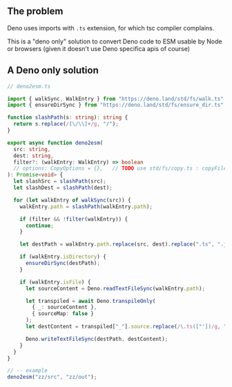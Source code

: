 ## The problem

Deno uses imports with `.ts` extension, for which tsc compiler complains.

This is a "deno only" solution to convert Deno code to ESM usable by Node or browsers (given it doesn't use Deno specifica apis of course)

## A Deno only solution

```ts
// deno2esm.ts

import { walkSync, WalkEntry } from "https://deno.land/std/fs/walk.ts";
import { ensureDirSync } from "https://deno.land/std/fs/ensure_dir.ts";

function slashPath(s: string): string {
  return s.replace(/[\/\\]+/g, "/");
}

export async function deno2esm(
  src: string,
  dest: string,
  filter?: (walkEntry: WalkEntry) => boolean
  // options: CopyOptions = {},   // TODO use std/fs/copy.ts : copyFileSync instead of plain Deno.copyFileSync
): Promise<void> {
  let slashSrc = slashPath(src);
  let slashDest = slashPath(dest);

  for (let walkEntry of walkSync(src)) {
    walkEntry.path = slashPath(walkEntry.path);

    if (filter && !filter(walkEntry)) {
      continue;
    }

    let destPath = walkEntry.path.replace(src, dest).replace(".ts", ".js");

    if (walkEntry.isDirectory) {
      ensureDirSync(destPath);
    }

    if (walkEntry.isFile) {
      let sourceContent = Deno.readTextFileSync(walkEntry.path);

      let transpiled = await Deno.transpileOnly(
        { _: sourceContent },
        { sourceMap: false }
      );
      let destContent = transpiled["_"].source.replace(/\.ts(["'])/g, ".js$1");

      Deno.writeTextFileSync(destPath, destContent);
    }
  }
}

// -- example
deno2esm("zz/src", "zz/out");
```
